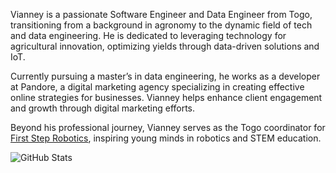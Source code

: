 Vianney is a passionate Software Engineer and Data Engineer from Togo, transitioning from a background in agronomy to the dynamic field of tech and data engineering. He is dedicated to leveraging technology for agricultural innovation, optimizing yields through data-driven solutions and IoT.

Currently pursuing a master’s in data engineering, he works as a developer at Pandore, a digital marketing agency specializing in creating effective online strategies for businesses. Vianney helps enhance client engagement and growth through digital marketing efforts.

Beyond his professional journey, Vianney serves as the Togo coordinator for [First Step Robotics](https://fsrobotics.co.uk/), inspiring young minds in robotics and STEM education.

![GitHub Stats](https://github-readme-stats.vercel.app/api?username=vianneyyovo&show_icons=true&count_private=true&icon_color=#296ECA&title_color=000000&bg_color=E1E1E1&text_color=000000)





